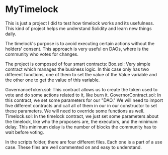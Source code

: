 # MyTimelock
This is just a project I did to test how timelock works and its usefulness. 
This kind of project helps me understand Solidity and learn new things daily. 

The timelock's purpose is to avoid executing certain actions without the holders' consent. This approach is very useful on DAOs, where is the community who
votes for changes. 

The project is composed of four smart contracts:
  Box.sol: Very simple contract which manages the business logic. In this case only has two different functions, one of them to set the value of the Value variable
           and the other one to get the value of this variable.
  
  GovernanceToken.sol: This contract allows us to create the token used to vote and do some actions related to it, like burn it.
  GovernorContract.sol: In this contract, we set some parameters for our "DAO." We will need to import five different contracts and call all of them in our
                        in our constructor to set these parameters. We will need to override some functions as well.
  Timelock.sol: In the timelock contract, we just set some parameters about the timelock, like who the proposers are, the executors, and the minimum delay. This minimum
  delay is the number of blocks the community has to wait before voting.
  
  In the scripts folder, there are four different files. Each one is a part of a use case. These files are well commented on and easy to understand.
